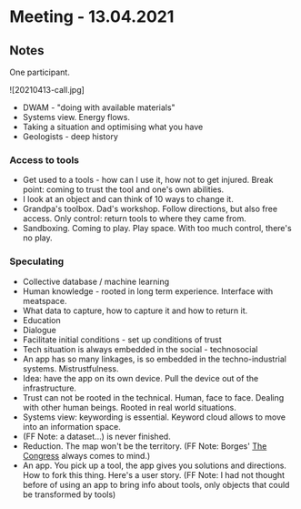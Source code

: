 # Meeting - 13.04.2021

## Notes

One participant.

![20210413-call.jpg]

- DWAM - "doing with available materials"
- Systems view. Energy flows.
- Taking a situation and optimising what you have
- Geologists - deep history

### Access to tools

- Get used to a tools - how can I use it, how not to get injured. Break point: coming to trust the tool and one's own abilities.
- I look at an object and can think of 10 ways to change it.
- Grandpa's toolbox. Dad's workshop. Follow directions, but also free access. Only control: return tools to where they came from.
- Sandboxing. Coming to play. Play space. With too much control, there's no play.

### Speculating

- Collective database / machine learning
- Human knowledge - rooted in long term experience. Interface with meatspace.
- What data to capture, how to capture it and how to return it.
- Education
- Dialogue
- Facilitate initial conditions - set up conditions of trust
- Tech situation is always embedded in the social - technosocial
- An app has so many linkages, is so embedded in the techno-industrial systems. Mistrustfulness.
- Idea: have the app on its own device. Pull the device out of the infrastructure.
- Trust can not be rooted in the technical. Human, face to face. Dealing with other human beings. Rooted in real world situations.
- Systems view: keywording is essential. Keyword cloud allows to move into an information space.
- (FF Note: a dataset...) is never finished.
- Reduction. The map won't be the territory. (FF Note: Borges' [The Congress](https://en.wikipedia.org/wiki/The_Congress_(short_story)) always comes to mind.)
- An app. You pick up a tool, the app gives you solutions and directions. How to fork this thing. Here's a user story. (FF Note: I had not thought before of using an app to bring info about tools, only objects that could be transformed by tools)
